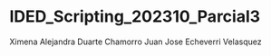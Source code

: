 # IDED_Scripting_202310_Parcial3
 
 
 Ximena Alejandra Duarte Chamorro
Juan Jose Echeverri Velasquez
